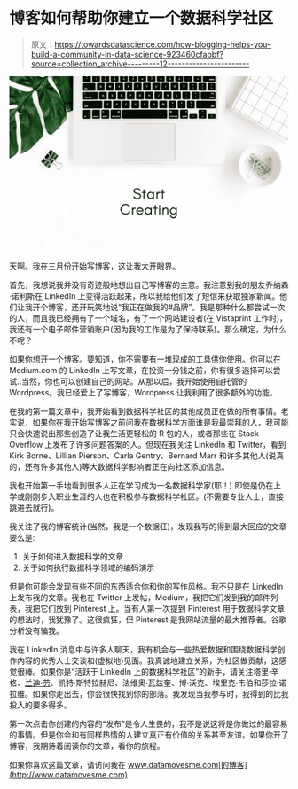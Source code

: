 # 博客如何帮助你建立一个数据科学社区

> 原文：<https://towardsdatascience.com/how-blogging-helps-you-build-a-community-in-data-science-923460cfabbf?source=collection_archive---------12----------------------->

![](img/50eccf2f34d9185974368c01b3016f83.png)

天啊。我在三月份开始写博客，这让我大开眼界。

首先，我想说我并没有奇迹般地想出自己写博客的主意。我注意到我的朋友乔纳森·诺利斯在 LinkedIn 上变得活跃起来，所以我给他们发了短信来获取独家新闻。他们让我开个博客，还开玩笑地说“我正在做我的#品牌”。我是那种什么都尝试一次的人，而且我已经拥有了一个域名，有了一个网站建设者(在 Vistaprint 工作时)，我还有一个电子邮件营销账户(因为我的工作是为了保持联系)。那么确定，为什么不呢？

如果你想开一个博客。要知道，你不需要有一堆现成的工具供你使用。你可以在 Medium.com 的 LinkedIn 上写文章，在投资一分钱之前，你有很多选择可以尝试..当然，你也可以创建自己的网站。从那以后，我开始使用自托管的 Wordpress。我已经爱上了写博客，Wordpress 让我利用了很多额外的功能。

在我的第一篇文章中，我开始看到数据科学社区的其他成员正在做的所有事情。老实说，如果你在我开始写博客之前问我在数据科学方面谁是我最崇拜的人，我可能只会快速说出那些创造了让我生活更轻松的 R 包的人，或者那些在 Stack Overflow 上发布了许多问题答案的人。但现在我关注 LinkedIn 和 Twitter，看到 Kirk Borne、Lillian Pierson、Carla Gentry、Bernard Marr 和许多其他人(说真的，还有许多其他人)等大数据科学影响者正在向社区添加信息。

我也开始第一手地看到很多人正在学习成为一名数据科学家(耶！).即使是仍在上学或刚刚步入职业生涯的人也在积极参与数据科学社区。(不需要专业人士，直接跳进去就行)。

我关注了我的博客统计(当然，我是一个数据狂)，发现我写的得到最大回应的文章要么是:

1.  关于如何进入数据科学的文章
2.  关于如何执行数据科学领域的编码演示

但是你可能会发现有些不同的东西适合你和你的写作风格。我不只是在 LinkedIn 上发布我的文章。我也在 Twitter 上发帖，Medium，我把它们发到我的邮件列表，我把它们放到 Pinterest 上。当有人第一次提到 Pinterest 用于数据科学文章的想法时，我犹豫了。这很疯狂，但 Pinterest 是我网站流量的最大推荐者。谷歌分析没有骗我。

我在 LinkedIn 消息中与许多人聊天，我有机会与一些热爱数据和围绕数据科学创作内容的优秀人士交谈和(虚拟地)见面。我真诚地建立关系，为社区做贡献，这感觉很棒。如果你是“活跃于 LinkedIn 上的数据科学社区”的新手，请关注塔里·辛格、[兰迪·劳](https://medium.com/u/6ca5eab066b8?source=post_page-----923460cfabbf--------------------------------)、凯特·斯特拉赫尼、法维奥·瓦兹奎、博·沃克、埃里克·韦伯和莎拉·诺拉维。如果你走出去，你会很快找到你的部落。我发现当我参与时，我得到的比我投入的要多得多。

第一次点击你创建的内容的“发布”是令人生畏的，我不是说这将是你做过的最容易的事情。但是你会和有同样热情的人建立真正有价值的关系甚至友谊。如果你开了博客，我期待着阅读你的文章，看你的旅程。

如果你喜欢这篇文章，请访问我在 www.datamovesme.com[的博客](http://www.datamovesme.com)